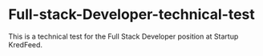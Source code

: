# Full-stack-Developer-technical-test
This is a technical test for the Full Stack Developer position at Startup KredFeed.
